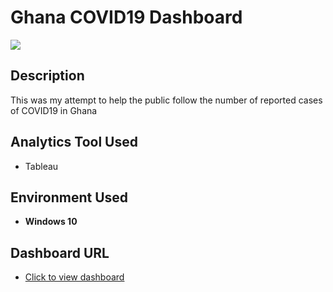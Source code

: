 #  Ghana COVID19 Dashboard

![](https://i.imgur.com/4nqJ8Kx.png)

<h2>Description</h2>

This was my attempt to help the public follow the number of reported cases of COVID19 in Ghana

<h2>Analytics Tool Used</h2>

- Tableau

<h2>Environment Used </h2>

- <b>Windows 10</b>

<h2>Dashboard URL </h2>

- [Click to view dashboard](https://public.tableau.com/views/GhanaCovid-19Tracker-Publish/Graph?:language=en-US&:display_count=n&:origin=viz_share_link)

